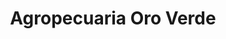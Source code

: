 ---
title: "Agropecuaria Oro Verde"
url: /aristobulo-del-valle/agropecuaria-oro-verde/
shop: Allgemein
---